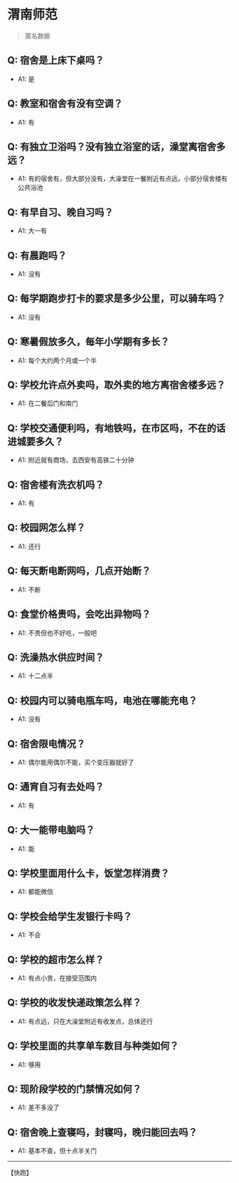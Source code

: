 # 渭南师范
> 匿名数据
## Q: 宿舍是上床下桌吗？
- A1: 是
## Q: 教室和宿舍有没有空调？
- A1: 有
## Q: 有独立卫浴吗？没有独立浴室的话，澡堂离宿舍多远？
- A1: 有的宿舍有，但大部分没有，大澡堂在一餐附近有点远，小部分宿舍楼有公共浴池
## Q: 有早自习、晚自习吗？
- A1: 大一有
## Q: 有晨跑吗？
- A1: 没有
## Q: 每学期跑步打卡的要求是多少公里，可以骑车吗？
- A1: 没有
## Q: 寒暑假放多久，每年小学期有多长？
- A1: 每个大约两个月或一个半
## Q: 学校允许点外卖吗，取外卖的地方离宿舍楼多远？
- A1: 在二餐后门和南门
## Q: 学校交通便利吗，有地铁吗，在市区吗，不在的话进城要多久？
- A1: 附近就有商场，去西安有高铁二十分钟
## Q: 宿舍楼有洗衣机吗？
- A1: 有
## Q: 校园网怎么样？
- A1: 还行
## Q: 每天断电断网吗，几点开始断？
- A1: 不断
## Q: 食堂价格贵吗，会吃出异物吗？
- A1: 不贵但也不好吃，一般吧
## Q: 洗澡热水供应时间？
- A1: 十二点半
## Q: 校园内可以骑电瓶车吗，电池在哪能充电？
- A1: 没有
## Q: 宿舍限电情况？
- A1: 偶尔能用偶尔不能，买个变压器就好了
## Q: 通宵自习有去处吗？
- A1: 有
## Q: 大一能带电脑吗？
- A1: 能
## Q: 学校里面用什么卡，饭堂怎样消费？
- A1: 都能微信
## Q: 学校会给学生发银行卡吗？
- A1: 不会
## Q: 学校的超市怎么样？
- A1: 有点小贵，在接受范围内
## Q: 学校的收发快递政策怎么样？
- A1: 有点远，只在大澡堂附近有收发点，总体还行
## Q: 学校里面的共享单车数目与种类如何？
- A1: 够用
## Q: 现阶段学校的门禁情况如何？
- A1: 差不多没了
## Q: 宿舍晚上查寝吗，封寝吗，晚归能回去吗？
- A1: 基本不查，但十点半关门
***
【快跑】